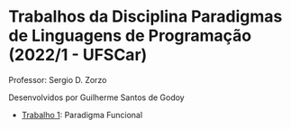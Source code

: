 # Trabalhos da Disciplina Paradigmas de Linguagens de Programação (2022/1 - UFSCar)

Professor: Sergio D. Zorzo

Desenvolvidos por Guilherme Santos de Godoy

- [Trabalho 1](https://github.com/GuilhermeSGodoy/Paradigmas-Linguagens-Programacao/tree/main/T1): Paradigma Funcional
